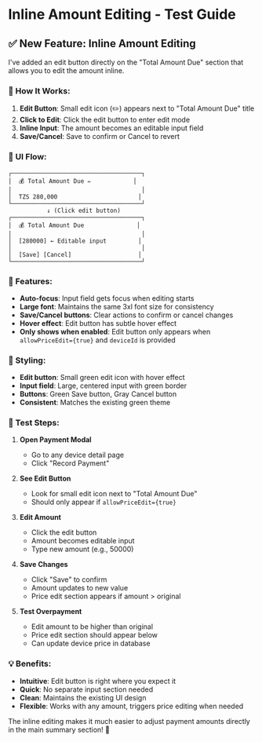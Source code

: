# Inline Amount Editing - Test Guide

## ✅ **New Feature: Inline Amount Editing**

I've added an edit button directly on the "Total Amount Due" section that allows you to edit the amount inline.

### **🎯 How It Works:**

1. **Edit Button**: Small edit icon (✏️) appears next to "Total Amount Due" title
2. **Click to Edit**: Click the edit button to enter edit mode
3. **Inline Input**: The amount becomes an editable input field
4. **Save/Cancel**: Save to confirm or Cancel to revert

### **📱 UI Flow:**

```
┌─────────────────────────────────────┐
│  💰 Total Amount Due ✏️            │
│                                     │
│  TZS 280,000                       │
└─────────────────────────────────────┘
           ↓ (Click edit button)
┌─────────────────────────────────────┐
│  💰 Total Amount Due               │
│                                     │
│  [280000] ← Editable input         │
│                                     │
│  [Save] [Cancel]                   │
└─────────────────────────────────────┘
```

### **🔧 Features:**

- **Auto-focus**: Input field gets focus when editing starts
- **Large font**: Maintains the same 3xl font size for consistency
- **Save/Cancel buttons**: Clear actions to confirm or cancel changes
- **Hover effect**: Edit button has subtle hover effect
- **Only shows when enabled**: Edit button only appears when `allowPriceEdit={true}` and `deviceId` is provided

### **🎨 Styling:**

- **Edit button**: Small green edit icon with hover effect
- **Input field**: Large, centered input with green border
- **Buttons**: Green Save button, Gray Cancel button
- **Consistent**: Matches the existing green theme

### **🧪 Test Steps:**

1. **Open Payment Modal**
   - Go to any device detail page
   - Click "Record Payment"

2. **See Edit Button**
   - Look for small edit icon next to "Total Amount Due"
   - Should only appear if `allowPriceEdit={true}`

3. **Edit Amount**
   - Click the edit button
   - Amount becomes editable input
   - Type new amount (e.g., 50000)

4. **Save Changes**
   - Click "Save" to confirm
   - Amount updates to new value
   - Price edit section appears if amount > original

5. **Test Overpayment**
   - Edit amount to be higher than original
   - Price edit section should appear below
   - Can update device price in database

### **💡 Benefits:**

- **Intuitive**: Edit button is right where you expect it
- **Quick**: No separate input section needed
- **Clean**: Maintains the existing UI design
- **Flexible**: Works with any amount, triggers price editing when needed

The inline editing makes it much easier to adjust payment amounts directly in the main summary section! 🎉

